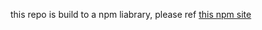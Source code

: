 this repo is build to a npm liabrary, please ref [this npm site](https://www.npmjs.com/package/vue-simple-card-game)
